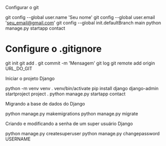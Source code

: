 Configurar o git

git config --global user.name 'Seu nome'
git config --global user.email 'seu_email@gmail.com'
git config --global init.defaultBranch main
python manage.py startapp contact

# Configure o .gitignore
git init
git add .
git commit -m 'Mensagem'
git log
git remote add origin URL_DO_GIT

Iniciar o projeto Django

python -m venv venv
. venv/bin/activate
pip install django
django-admin startproject project .
python manage.py startapp contact

Migrando a base de dados do Django

python manage.py makemigrations
python manage.py migrate

Criando e modificando a senha de um super usuário Django

python manage.py createsuperuser
python manage.py changepassword USERNAME